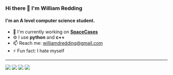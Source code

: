 ### Hi there 👋 I'm William Redding

#### I'm an A level computer science student.

- 🏢 I'm currently working on [**SpaceCases**](https://github.com/Spacerulerwill/SpaceCases)
- ⚙️ I use **python** and **c++**
- 📫 Reach me: williamdredding@gmail.com
- ⚡️ Fun fact: I hate myself

---


<p align="left>
    <a href="https://www.google.xom">
        <img src="https://img.shields.io/badge/c++-%2300599C.svg?style=for-the-badge&logo=c%2B%2B&logoColor=white"/>
        <img src="https://img.shields.io/badge/python-3670A0?style=for-the-badge&logo=python&logoColor=ffdd54"/>                                                      <img src="https://img.shields.io/badge/github-%23121011.svg?style=for-the-badge&logo=github&logoColor=white"/>                                                   <img src="https://img.shields.io/badge/MongoDB-%234ea94b.svg?style=for-the-badge&logo=mongodb&logoColor=white"/>
    </a>
                                                                                                                                            
</p>
